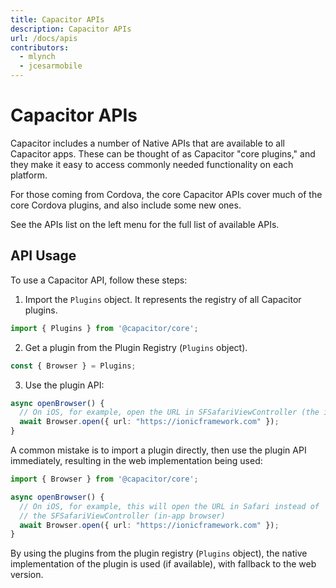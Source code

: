 ```yaml
---
title: Capacitor APIs
description: Capacitor APIs
url: /docs/apis
contributors:
  - mlynch
  - jcesarmobile
---
```


# Capacitor APIs

Capacitor includes a number of Native APIs that are available to all Capacitor apps. These can be thought of as Capacitor "core plugins," and they make it easy to access commonly needed functionality on each platform.

For those coming from Cordova, the core Capacitor APIs cover much of the core Cordova plugins, and also include some new ones.

See the APIs list on the left menu for the full list of available APIs.

## API Usage

To use a Capacitor API, follow these steps:

1) Import the `Plugins` object. It represents the registry of all Capacitor plugins.
```typescript
import { Plugins } from '@capacitor/core';
```

2) Get a plugin from the Plugin Registry (`Plugins` object).
```typescript
const { Browser } = Plugins;
```

3) Use the plugin API:
```typescript
async openBrowser() {
  // On iOS, for example, open the URL in SFSafariViewController (the in-app browser)
  await Browser.open({ url: "https://ionicframework.com" });
}
```

A common mistake is to import a plugin directly, then use the plugin API immediately, resulting in the web implementation being used:
```typescript
import { Browser } from '@capacitor/core';

async openBrowser() {
  // On iOS, for example, this will open the URL in Safari instead of 
  // the SFSafariViewController (in-app browser)
  await Browser.open({ url: "https://ionicframework.com" });
}
```

By using the plugins from the plugin registry (`Plugins` object), the native implementation of the plugin is used (if available), with fallback to the web version.
